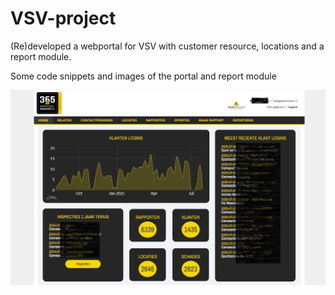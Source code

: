 # VSV-project
(Re)developed a webportal for VSV with customer resource, locations and a report module.

Some code snippets and images of the portal and report module

![screenshot](images/vsv_portal_example01.jpg)
